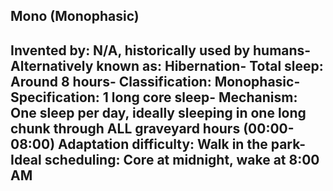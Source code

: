 Mono (Monophasic)
-----------------------------------------------
**Invented by**: N/A, historically used by humans- 
**Alternatively known as**: Hibernation- 
**Total sleep**: Around 8 hours- 
**Classification**: Monophasic- 
**Specification**: 1 long core sleep- 
**Mechanism**: One sleep per day, ideally sleeping in one long chunk through ALL graveyard hours (00:00-08:00)
**Adaptation difficulty**: Walk in the park- 
**Ideal scheduling**: Core at midnight, wake at 8:00 AM
-----------------------------------------------
